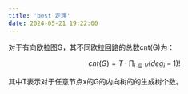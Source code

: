 ```yaml
---
title: 'best 定理'
date: 2024-05-21 19:22:00
---
```


对于有向欧拉图G，其不同欧拉回路的总数cnt(G)为：

$$
cnt(G)=T\cdot\prod_{i\in V}{(deg_i-1)!}
$$

其中T表示对于任意节点x的G的内向树的的生成树个数。